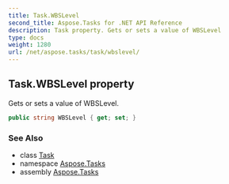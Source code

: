 ```yaml
---
title: Task.WBSLevel
second_title: Aspose.Tasks for .NET API Reference
description: Task property. Gets or sets a value of WBSLevel
type: docs
weight: 1280
url: /net/aspose.tasks/task/wbslevel/
---
```

## Task.WBSLevel property

Gets or sets a value of WBSLevel.

```csharp
public string WBSLevel { get; set; }
```

### See Also

* class [Task](../)
* namespace [Aspose.Tasks](../../task/)
* assembly [Aspose.Tasks](../../../)


